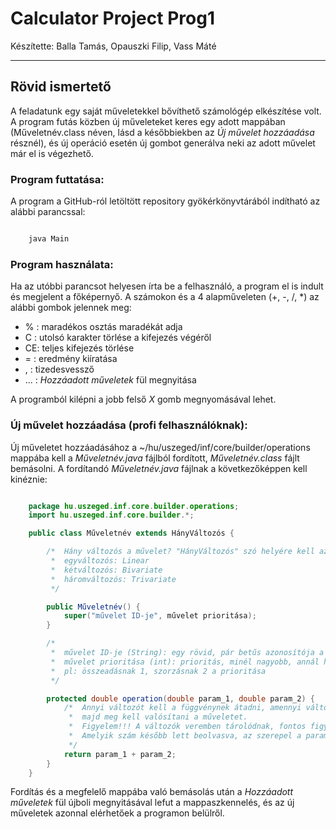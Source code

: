 # Calculator Project Prog1
Készítette: Balla Tamás, Opauszki Filip, Vass Máté

---

## Rövid ismertető
A feladatunk egy saját műveletekkel bővíthető számológép elkészítése volt. A program futás közben új műveleteket keres egy adott mappában (Műveletnév.class néven, lásd a későbbiekben az *Új művelet hozzáadása* résznél), és új operáció esetén új gombot generálva neki az adott művelet már el is végezhető.

### Program futtatása:
A program a GitHub-ról letöltött repository gyökérkönyvtárából indítható az alábbi parancssal:
```bash

	java Main

```

### Program használata:
Ha az utóbbi parancsot helyesen írta be a felhasználó, a program el is indult és megjelent a főképernyő. A számokon és a 4 alapműveleten (+, -, /, \*) az alábbi gombok jelennek meg:

* % :	maradékos osztás maradékát adja
* C :	utolsó karakter törlése a kifejezés végéről
* CE:	teljes kifejezés törlése
* = :	eredmény kiíratása
* , :	tizedesvessző
* ... :	*Hozzáadott műveletek* fül megnyitása

A programból kilépni a jobb felső *X* gomb megnyomásával lehet.


### Új művelet hozzáadása (profi felhasználóknak):
Új műveletet hozzáadásához a ~/hu/uszeged/inf/core/builder/operations mappába kell a *Műveletnév.java* fájlból fordított, *Műveletnév.class* fájlt bemásolni. A fordítandó *Műveletnév.java* fájlnak a következőképpen kell kinéznie:
```java

	package hu.uszeged.inf.core.builder.operations;
	import hu.uszeged.inf.core.builder.*;

	public class Műveletnév extends HányVáltozós {

		/*	Hány változós a művelet? "HányVáltozós" szó helyére kell az alábbiak egyikét írni:
		 *	egyváltozós: Linear
		 *	kétváltozós: Bivariate
		 *	háromváltozós: Trivariate
		 */

		public Műveletnév() {
			super("művelet ID-je", művelet prioritása);
		}

		/*
		 *	művelet ID-je (String): egy rövid, pár betűs azonosítója a műveletnek, ami még nincs használatban
		 *	művelet prioritása (int): prioritás, minél nagyobb, annál hamarabb kell elvégezni
		 *	pl: összeadásnak 1, szorzásnak 2 a prioritása
		 */

		protected double operation(double param_1, double param_2) {
			/*	Annyi változót kell a függvénynek átadni, amennyi változós,
			 *	majd meg kell valósítani a műveletet.
			 *	Figyelem!!! A változók veremben tárolódnak, fontos figyelni a számok sorrendjére.
			 *	Amelyik szám később lett beolvasva, az szerepel a paraméterek között hamarabb.
			 */
			return param_1 + param_2;
		}
	}

```
Fordítás és a megfelelő mappába való bemásolás után a *Hozzáadott műveletek* fül újboli megnyitásával lefut a mappaszkennelés, és az új műveletek azonnal elérhetőek a programon belülről.